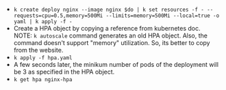 - `k create deploy nginx --image nginx $do | k set resources -f - --requests=cpu=0.5,memory=500Mi --limits=memory=500Mi --local=true -o yaml | k apply -f -`
- Create a HPA object by copying a reference from kubernetes doc. NOTE: `k autoscale` command generates an old HPA object. Also, the command doesn't support "memory" utilization. So, its better to copy from the website.
- `k apply -f hpa.yaml`
- A few seconds later, the minikum number of pods of the deployment will be 3 as specified in the HPA object.
- `k get hpa nginx-hpa`